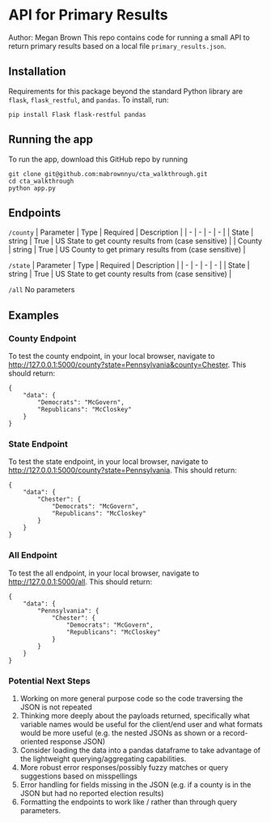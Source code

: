 # API for Primary Results
Author: Megan Brown
This repo contains code for running a small API to return
primary results based on a local file `primary_results.json`.

## Installation
Requirements for this package beyond the standard Python library are
`flask`, `flask_restful`, and `pandas`.
To install, run:
```
pip install Flask flask-restful pandas
```

## Running the app
To run the app, download this GitHub repo by running
```
git clone git@github.com:mabrownnyu/cta_walkthrough.git
cd cta_walkthrough
python app.py
```

## Endpoints
`/county`
| Parameter | Type | Required | Description |
| - | - | - | - |
| State | string | True | US State to get county results from (case sensitive) |
| County | string | True | US County to get primary results from (case sensitive) |

`/state`
| Parameter | Type | Required | Description |
| - | - | - | - |
| State | string | True | US State to get county results from (case sensitive) |

`/all`
No parameters


## Examples
### County Endpoint
To test the county endpoint, in your local browser, navigate to http://127.0.0.1:5000/county?state=Pennsylvania&county=Chester. This should return:
```
{
    "data": {
        "Democrats": "McGovern",
        "Republicans": "McCloskey"
    }
}
```

### State Endpoint
To test the state endpoint, in your local browser, navigate to http://127.0.0.1:5000/county?state=Pennsylvania. This should return:
```
{
    "data": {
        "Chester": {
            "Democrats": "McGovern",
            "Republicans": "McCloskey"
        }
    }
}
```

### All Endpoint
To test the all endpoint, in your local browser, navigate to http://127.0.0.1:5000/all. This should return:
```
{
    "data": {
        "Pennsylvania": {
            "Chester": {
                "Democrats": "McGovern",
                "Republicans": "McCloskey"
            }
        }
    }
}
```

### Potential Next Steps
1. Working on more general purpose code so the code traversing the JSON is not repeated
2. Thinking more deeply about the payloads returned, specifically what variable names would be useful for the client/end user and what formats would be more useful (e.g. the nested JSONs as shown or a record-oriented response JSON)
3. Consider loading the data into a pandas dataframe to take advantage of the lightweight querying/aggregating capabilities.
4. More robust error responses/possibly fuzzy matches or query suggestions based on misspellings
5. Error handling for fields missing in the JSON (e.g. if a county is in the JSON but had no reported election results)
6. Formatting the endpoints to work like <state>/<county> rather than through query parameters. 
